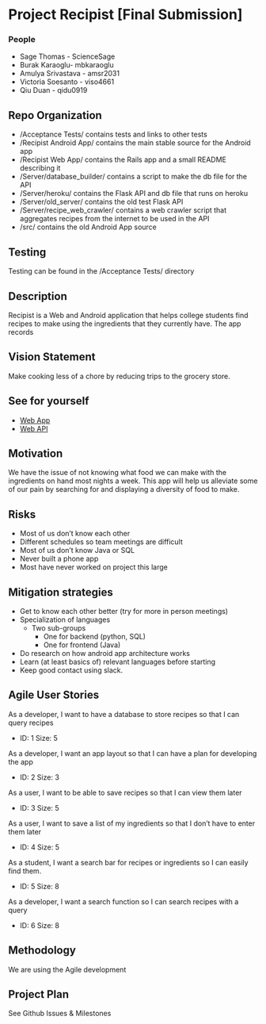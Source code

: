 #  Project Recipist [Final Submission]

### People
* Sage Thomas - ScienceSage
* Burak Karaoglu- mbkaraoglu
* Amulya Srivastava - amsr2031
* Victoria Soesanto - viso4661
* Qiu Duan - qidu0919

## Repo Organization
* /Acceptance Tests/ contains tests and links to other tests
* /Recipist Android App/ contains the main stable source for the Android app
* /Recipist Web App/ contains the Rails app and a small README describing it
* /Server/database_builder/ contains a script to make the db file for the API
* /Server/heroku/ contains the Flask API and db file that runs on heroku
* /Server/old_server/ contains the old test Flask API
* /Server/recipe_web_crawler/ contains a web crawler script that aggregates recipes from the internet to be used in the API
* /src/ contains the old Android App source

## Testing
Testing can be found in the /Acceptance Tests/ directory

## Description
Recipist is a Web and Android application that helps college students find 
recipes to make using the ingredients that they currently have. The app records

## Vision Statement
Make cooking less of a chore by reducing trips to the grocery store.

## See for yourself
* [Web App](https://recipist-site.herokuapp.com/)
* [Web API](http://recipist-csci3308.herokuapp.com/search?ingrds=salt,butter)

## Motivation
We have the issue of not knowing what food we can make with the ingredients on hand most nights a week. This app will help us alleviate some of our pain by searching for and displaying a diversity of food to make.

## Risks
* Most of us don’t know each other
* Different schedules so team meetings are difficult 
* Most of us don’t know Java or SQL
* Never built a phone app
* Most have never worked on project this large

## Mitigation strategies
* Get to know each other better (try for more in person meetings)
* Specialization of languages
  * Two sub-groups
    * One for backend (python, SQL)
    * One for frontend (Java)
* Do research on how android app architecture works
* Learn (at least basics of) relevant languages before starting
* Keep good contact using slack.

## Agile User Stories
As a developer, I want to have a database to store recipes so that I can query recipes
* ID: 1
Size: 5

As a developer, I want an app layout so that I can have a plan for developing the app
* ID: 2
Size: 3

As a user, I want to be able to save recipes so that I can view them later
* ID: 3
Size: 5

As a user, I want to save a list of my ingredients so that I don’t have to enter them later
* ID: 4
Size: 5

As a student, I want a search bar for recipes or ingredients so I can easily find them.
* ID: 5
Size: 8

As a developer, I want a search function so I can search recipes with a query
* ID: 6
Size: 8

## Methodology
We are using the Agile development

## Project Plan
See Github Issues & Milestones


